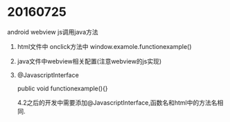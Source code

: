 # 20160725



android webview js调用java方法

1. html文件中 onclick方法中 window.examole.functionexample()
2. java文件中webview相关配置(注意webview的js实现)
3. @JavascriptInterface

    public void functionexample(){}
    
    4.2之后的开发中需要添加@JavascriptInterface,函数名和html中的方法名相同.

